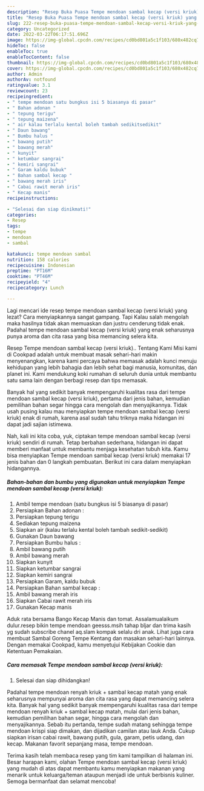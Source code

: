 ```yaml
---
description: "Resep Buka Puasa Tempe mendoan sambal kecap (versi kriuk) yang Lezat Sekali"
title: "Resep Buka Puasa Tempe mendoan sambal kecap (versi kriuk) yang Lezat Sekali"
slug: 222-resep-buka-puasa-tempe-mendoan-sambal-kecap-versi-kriuk-yang-lezat-sekali
category: Uncategorized
date: 2022-03-22T06:17:51.696Z
image: https://img-global.cpcdn.com/recipes/cd0bd801a5c1f103/680x482cq70/tempe-mendoan-sambal-kecap-versi-kriuk-foto-resep-utama.jpg
hideToc: false
enableToc: true
enableTocContent: false
thumbnail: https://img-global.cpcdn.com/recipes/cd0bd801a5c1f103/680x482cq70/tempe-mendoan-sambal-kecap-versi-kriuk-foto-resep-utama.jpg
cover: https://img-global.cpcdn.com/recipes/cd0bd801a5c1f103/680x482cq70/tempe-mendoan-sambal-kecap-versi-kriuk-foto-resep-utama.jpg
author: Admin
authorAv: notfound
ratingvalue: 3.1
reviewcount: 23
recipeingredient:
- " tempe mendoan satu bungkus isi 5 biasanya di pasar"
- " Bahan adonan "
- " tepung terigu"
- " tepung maizena"
- " air kalau terlalu kental boleh tambah sedikitsedikit"
- " Daun bawang"
- " Bumbu halus "
- " bawang putih"
- " bawang merah"
- " kunyit"
- " ketumbar sangrai"
- " kemiri sangrai"
- " Garam kaldu bubuk"
- " Bahan sambal kecap "
- " bawang merah iris"
- " Cabai rawit merah iris"
- " Kecap manis"
recipeinstructions:

- "Selesai dan siap dinikmati!"
categories:
- Resep
tags:
- tempe
- mendoan
- sambal

katakunci: tempe mendoan sambal 
nutrition: 158 calories
recipecuisine: Indonesian
preptime: "PT16M"
cooktime: "PT46M"
recipeyield: "4"
recipecategory: Lunch

---
```



Lagi mencari ide resep tempe mendoan sambal kecap (versi kriuk) yang lezat? Cara menyiapkannya sangat gampang. Tapi Kalau salah mengolah maka hasilnya tidak akan memuaskan dan justru cenderung tidak enak. Padahal tempe mendoan sambal kecap (versi kriuk) yang enak seharusnya punya aroma dan cita rasa yang bisa memancing selera kita.


Resep Tempe mendoan sambal kecap (versi kriuk).. Tentang Kami Misi kami di Cookpad adalah untuk membuat masak sehari-hari makin menyenangkan, karena kami percaya bahwa memasak adalah kunci menuju kehidupan yang lebih bahagia dan lebih sehat bagi manusia, komunitas, dan planet ini. Kami mendukung koki rumahan di seluruh dunia untuk membantu satu sama lain dengan berbagi resep dan tips memasak.

Banyak hal yang sedikit banyak mempengaruhi kualitas rasa dari tempe mendoan sambal kecap (versi kriuk), pertama dari jenis bahan, kemudian pemilihan bahan segar hingga cara mengolah dan menyajikannya. Tidak usah pusing kalau mau menyiapkan tempe mendoan sambal kecap (versi kriuk) enak di rumah, karena asal sudah tahu triknya maka hidangan ini dapat jadi sajian istimewa.


Nah, kali ini kita coba, yuk, ciptakan tempe mendoan sambal kecap (versi kriuk) sendiri di rumah. Tetap berbahan sederhana, hidangan ini dapat memberi manfaat untuk membantu menjaga kesehatan tubuh kita. Kamu bisa menyiapkan Tempe mendoan sambal kecap (versi kriuk) memakai 17 jenis bahan dan 0 langkah pembuatan. Berikut ini cara dalam menyiapkan hidangannya.

<!--inarticleads1-->

##### Bahan-bahan dan bumbu yang digunakan untuk menyiapkan Tempe mendoan sambal kecap (versi kriuk):

1. Ambil  tempe mendoan (satu bungkus isi 5 biasanya di pasar)
1. Persiapkan  Bahan adonan :
1. Persiapkan  tepung terigu
1. Sediakan  tepung maizena
1. Siapkan  air (kalau terlalu kental boleh tambah sedikit-sedikit)
1. Gunakan  Daun bawang
1. Persiapkan  Bumbu halus :
1. Ambil  bawang putih
1. Ambil  bawang merah
1. Siapkan  kunyit
1. Siapkan  ketumbar sangrai
1. Siapkan  kemiri sangrai
1. Persiapkan  Garam, kaldu bubuk
1. Persiapkan  Bahan sambal kecap :
1. Ambil  bawang merah iris
1. Siapkan  Cabai rawit merah iris
1. Gunakan  Kecap manis


Aduk rata bersama Bango Kecap Manis dan tomat. Assalamualaikum dulur.resep bikin tempe mendoan geesss.msih tahap bljar dan trima kasih yg sudah subscribe chanel aq.slam kompak selalu dri anak. Lihat juga cara membuat Sambal Goreng Tempe Kentang dan masakan sehari-hari lainnya. Dengan memakai Cookpad, kamu menyetujui Kebijakan Cookie dan Ketentuan Pemakaian. 

<!--inarticleads2-->

##### Cara memasak Tempe mendoan sambal kecap (versi kriuk):


1. Selesai dan siap dihidangkan!

Padahal tempe mendoan renyah kriuk + sambal kecap matah yang enak seharusnya mempunyai aroma dan cita rasa yang dapat memancing selera kita. Banyak hal yang sedikit banyak mempengaruhi kualitas rasa dari tempe mendoan renyah kriuk + sambal kecap matah, mulai dari jenis bahan, kemudian pemilihan bahan segar, hingga cara mengolah dan menyajikannya. Sebab itu pertanda, tempe sudah matang sehingga tempe mendoan krispi siap dimakan, dan dijadikan camilan atau lauk Anda. Cukup siapkan irisan cabai rawit, bawang putih, gula, garam, petis udang, dan kecap. Makanan favorit sepanjang masa, tempe mendoan. 

Terima kasih telah membaca resep yang tim kami tampilkan di halaman ini. Besar harapan kami, olahan Tempe mendoan sambal kecap (versi kriuk) yang mudah di atas dapat membantu kamu menyiapkan makanan yang menarik untuk keluarga/teman ataupun menjadi ide untuk berbisnis kuliner. Semoga bermanfaat dan selamat mencoba!
